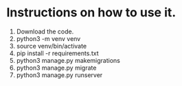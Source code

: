 # Instructions on how to use it.

1. Download the code.
2. python3 -m venv venv
3. source venv/bin/activate
4. pip install -r requirements.txt
5. python3 manage.py makemigrations
6. python3 manage.py migrate 
7. python3 manage.py runserver
